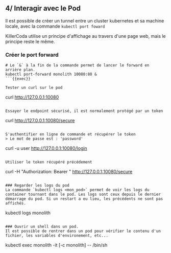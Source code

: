 ## 4/ Interagir avec le Pod
Il est possible de créer un tunnel entre un cluster kubernetes et sa machine locale, avec la commande `kubectl port foward`

KillerCoda utilise un principe d'affichage au travers d'une page web, mais le principe reste le même.

### Créer le port forward
```
# Le `&` à la fin de la commande permet de lancer le forward en arrière plan.
kubectl port-forward monolith 10080:80 &
```{{exec}}

Tester un curl sur le pod
```
curl http://127.0.0.1:10080
```{{exec}}

Essayer le endpoint sécurisé, il est normalement protégé par un token
```
curl http://127.0.0.1:10080/secure
```{{exec}}

S'authentifier en ligne de commande et récupérer le token
> Le mot de passe est : 'password'
```
curl -u user http://127.0.0.1:10080/login
```{{exec}}

Utiliser le token récupéré précédement
```
curl -H "Authorization: Bearer <token>" http://127.0.0.1:10080/secure
```

### Regarder les logs du pod
La commande `kubectl logs <mon_pod>` permet de voir les logs du container tournant dans le pod. Les logs sont ceux depuis le dernier démarrage du pod. Si un restart a eu lieu, les précédents ne sont pas affichés.
```
kubectl logs monolith
```{{exec}}

### Ouvrir un shell dans un pod.
Il est possible de rentrer dans un pod pour vérifier le contenu d'un fichier, les variables d'environement, etc...
```
kubectl exec monolith -it [-c monolith] -- /bin/sh
```{{exec}}